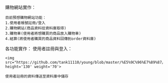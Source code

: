 購物網站實作：
 
    目前預想購物網站功能：
    1.使用者帳號註冊/登入
    2.購物網站(商品資料從資料庫取得)
    3.購物車(使用者將想購買的商品放入購物車)
    4.結算(將使用者購買的商品資料回傳到order資料庫)
    
各功能實作：
使用者註冊與登入：

    <img src="https://github.com/tank11110/young/blob/master/%E5%9C%96%E7%89%87/acount.jpg.jpg" height='130' weight='70'>
    
    使用者註冊的資料傳送至資料庫中儲存

    
    
    
